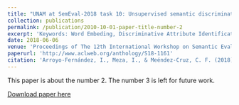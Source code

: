 ```yaml
---
title: "UNAM at SemEval-2018 task 10: Unsupervised semantic discriminative attribute identification in neural word embedding cones"
collection: publications
permalink: /publication/2010-10-01-paper-title-number-2
excerpt: 'Keywords: Word Embeding, Discriminative Attribute Identification.'
date: 2018-06-06
venue: 'Proceedings of The 12th International Workshop on Semantic Evaluation'
paperurl: 'http://www.aclweb.org/anthology/S18-1161'
citation: 'Arroyo-Fernández, I., Meza, I., & Meéndez-Cruz, C. F. (2018). &quot;UNAM at SemEval-2018 task 10: Unsupervised semantic discriminative attribute identification in neural word embedding cones.&quot; <i>Proceedings of The 12th International Workshop on Semantic Evaluation</i>. (pp. 977-984).'
---
```

This paper is about the number 2. The number 3 is left for future work.

[Download paper here](http://www.aclweb.org/anthology/S18-1161)
